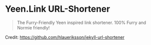 # Yeen.Link URL-Shortener

> The Furry-Friendly Yeen inspired link shortener. 100% Furry and Normie friendly!

Credit: https://github.com/hlaueriksson/jekyll-url-shortener
